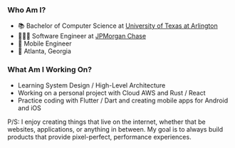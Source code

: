  ### Who Am I?
- 📚 Bachelor of Computer Science at [University of Texas at Arlington](https://academicpartnerships.uta.edu/)
- 👨🏻‍💻 Software Engineer at [JPMorgan Chase](https://www.chase.com/)
- 📱 Mobile Engineer
- 📍 Atlanta, Georgia

### What Am I Working On?
- Learning System Design / High-Level Architecture
- Working on a personal project with Cloud AWS and Rust / React
- Practice coding with Flutter / Dart and creating mobile apps for Android and iOS

P/S: I enjoy creating things that live on the internet, whether that be websites, applications, or anything in between. My goal is to always build products that provide pixel-perfect, performance experiences.
